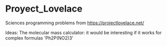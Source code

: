 # Proyect_Lovelace
 Sciences programming problems from https://projectlovelace.net/

Ideas:
The molecular mass calculator: it would be interesting if it works for complex formulas 'Ph2P(NO2)3'
